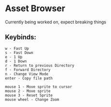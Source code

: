 # Asset Browser
Currently being worked on, expect breaking things

## Keybinds:
```
w - Fast Up
s - Fast Down
e - 1 Up
d - 1 Down
r - Return to previous Directory
f - Forward Directory
n - Change View Mode
enter - Copy file path
  
mouse 1 - Move sprite to cursor
mouse 2 - Move sprite
mouse 3 - Reset Sprite
mouse wheel - Change Zoom
```
